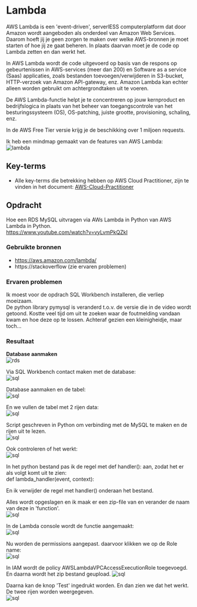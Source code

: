# Lambda
AWS Lambda is een 'event-driven', serverlESS computerplatform dat door Amazon wordt aangeboden als onderdeel van Amazon Web Services. Daarom hoeft jij je geen zorgen te maken over welke AWS-bronnen je moet starten of hoe jij ze gaat beheren. In plaats daarvan moet je de code op Lambda zetten en dan werkt het.

In AWS Lambda wordt de code uitgevoerd op basis van de respons op gebeurtenissen in AWS-services (meer dan 200) en Software as a service (Saas) applicaties, zoals bestanden toevoegen/verwijderen in S3-bucket, HTTP-verzoek van Amazon API-gateway, enz. Amazon Lambda kan echter alleen worden gebruikt om achtergrondtaken uit te voeren.

De AWS Lambda-functie helpt je te concentreren op jouw kernproduct en bedrijfslogica in plaats van het beheer van toegangscontrole van het besturingssysteem (OS), OS-patching, juiste grootte, provisioning, schaling, enz.

In de AWS Free Tier versie krijg je de beschikking over 1 miljoen requests.

Ik heb een mindmap gemaakt van de features van AWS Lambda:  
![lambda](../00_includes/mindmap-aws-lambda.png)

## Key-terms
- Alle key-terms die betrekking hebben op AWS Cloud Practitioner, zijn te vinden in het document: [AWS-Cloud-Practitioner](../beschrijvingen/aws-cloud-practitioner.md)  

## Opdracht
Hoe een RDS MySQL uitvragen via AWs Lambda in Python van AWS Lambda in Python.  
https://www.youtube.com/watch?v=vyLvmPkQZkI
### Gebruikte bronnen
- https://aws.amazon.com/lambda/
- https://stackoverflow (zie ervaren problemen)

### Ervaren problemen
Ik moest voor de opdrach SQL Workbench installeren, die verliep moeizaam.  
De python library pymysql is veranderd t.o.v. de versie die in de video wordt getoond. Kostte veel tijd om uit te zoeken waar de foutmelding vandaan kwam en hoe deze op te lossen. Achteraf gezien een kleinigheidje, maar toch...

### Resultaat
**Database aanmaken**  
![rds](../00_includes/AWS-24a.png)

Via SQL Workbench contact maken met de database:  
![sql](../00_includes/AWS-24b.png)

Database aanmaken en de tabel:  
![sql](../00_includes/AWS-24c.png)

En we vullen de tabel met 2 rijen data:  
![sql](../00_includes/AWS-24d.png)

Script geschreven in Python om verbinding met de MySQL te maken en de rijen uit te lezen.  
![sql](../00_includes/AWS-24e.png)

Ook controleren of het werkt:  
![sql](../00_includes/AWS-24e1.png)

In het python bestand pas ik de regel met def handler(): aan, zodat het er als volgt komt uit te zien:  
def lambda_handler(event, context):  

En ik verwijder de regel met handler() onderaan het bestand.

Alles wordt opgeslagen en ik maak er een zip-file van en verander de naam van deze in 'function'.  
![sql](../00_includes/AWS-24f.png)

In de Lambda console wordt de functie aangemaakt:  
![sql](../00_includes/AWS-24g.png)

Nu worden de permissions aangepast. daarvoor klikken we op de Role name:  
![sql](../00_includes/AWS-24h.png)

In IAM wordt de policy AWSLambdaVPCAccessExecutionRole toegevoegd. En daarna wordt het zip bestand geupload.
![sql](../00_includes/AWS-24i.png)

Daarna kan de knop 'Test' ingedrukt worden. En dan zien we dat het werkt. De twee rijen worden weergegeven.  
![sql](../00_includes/AWS-24j.png)